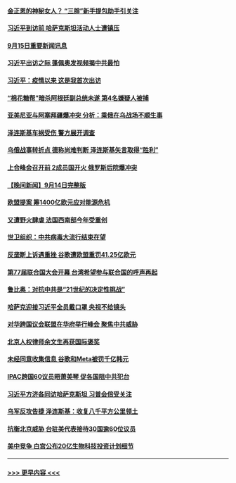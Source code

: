 #### [金正恩的神秘女人？ “三胖”新手提包助手引关注](../pages/prog202/a103528827.md?t=09151950) 
#### [习近平到访前 哈萨克斯坦活动人士遭镇压](../pages/prog202/a103528817.md?t=09151950) 
#### [9月15日重要新闻讯息](../pages/prog202/a103528783.md?t=09151950) 
#### [习近平出访之际 蓬佩奥发视频揭中共最怕](../pages/prog202/a103528763.md?t=09151950) 
#### [习近平：疫情以来 这是我首次出访](../pages/prog202/a103528729.md?t=09151950) 
#### [“棉花糖帮”暗杀阿根廷副总统未遂 第4名嫌疑人被捕](../pages/prog202/a103528716.md?t=09151950) 
#### [亚美尼亚与阿塞拜疆爆冲突 分析：乘俄在乌战场不顺生事](../pages/prog202/a103528682.md?t=09151950) 
#### [泽连斯基车祸受伤 警方展开调查](../pages/prog202/a103528664.md?t=09151950) 
#### [乌俄战事转折点 德称尚难判断 泽连斯基矢言取得“胜利”](../pages/prog202/a103528665.md?t=09151950) 
#### [上合峰会召开前 2成员国开火 俄罗斯后院爆冲突](../pages/prog202/a103528526.md?t=09151950) 
#### [【晚间新闻】9月14日完整版](../pages/prog202/a103528529.md?t=09151950) 
#### [欧盟提案 筹1400亿欧元应对能源危机](../pages/prog202/a103528404.md?t=09151950) 
#### [又遭野火肆虐 法国西南部今年受重创](../pages/prog202/a103528406.md?t=09151950) 
#### [世卫组织：中共病毒大流行结束在望](../pages/prog202/a103528411.md?t=09151950) 
#### [反垄断上诉遇重挫 谷歌遭欧盟重罚41.25亿欧元](../pages/prog202/a103528416.md?t=09151950) 
#### [第77届联合国大会开幕 台湾希望参与联合国的呼声再起](../pages/prog202/a103528350.md?t=09151950) 
#### [鲁比奥：对抗中共是“21世纪的决定性挑战”](../pages/prog202/a103528333.md?t=09151950) 
#### [哈萨克迎接习近平全员戴口罩 央视不给镜头](../pages/prog202/a103528327.md?t=09151950) 
#### [对华跨国议会联盟在华府举行峰会 聚焦中共威胁](../pages/prog202/a103528258.md?t=09151950) 
#### [北京人权律师余文生再获国际褒奖](../pages/prog202/a103528230.md?t=09151950) 
#### [未经同意收集信息 谷歌和Meta被罚千亿韩元](../pages/prog202/a103528239.md?t=09151950) 
#### [IPAC跨国60议员晤萧美琴 促各国阻中共犯台](../pages/prog202/a103528242.md?t=09151950) 
#### [习近平方济各同访哈萨克斯坦 习普会倍受关注](../pages/prog202/a103528228.md?t=09151950) 
#### [乌军反攻告捷 泽连斯基：收复八千平方公里领土](../pages/prog202/a103528127.md?t=09151950) 
#### [抗衡北京威胁 台驻美代表接待30国逾60位议员](../pages/prog202/a103528084.md?t=09151950) 
#### [美中竞争 白宫公布20亿生物科技投资计划细节](../pages/prog202/a103527978.md?t=09151950) 

----
#### [ >>> 更早内容 <<< ](../indexes/prog202-earlier.md)
